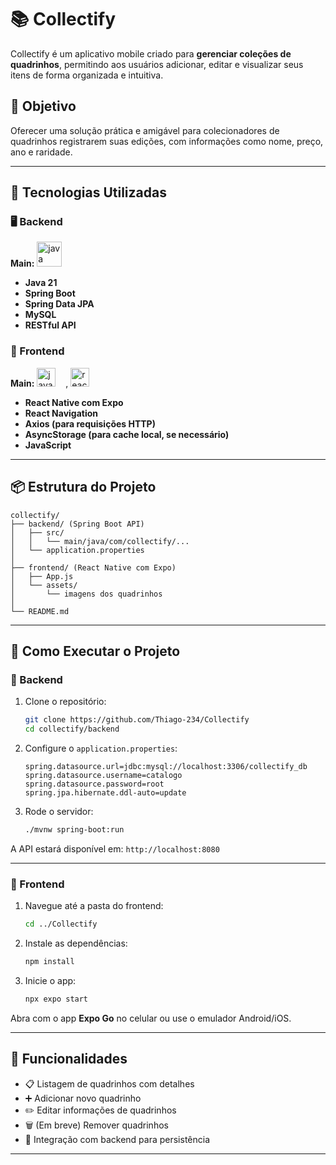 # 📚 Collectify

Collectify é um aplicativo mobile criado para **gerenciar coleções de quadrinhos**, permitindo aos usuários adicionar, editar e visualizar seus itens de forma organizada e intuitiva.

## 🎯 Objetivo

Oferecer uma solução prática e amigável para colecionadores de quadrinhos registrarem suas edições, com informações como nome, preço, ano e raridade.

---

## 🧱 Tecnologias Utilizadas

### 🖥️ Backend
**Main:** <img src="https://cdn.jsdelivr.net/gh/devicons/devicon/icons/java/java-original.svg" height="40" alt="java logo"  />
  <img width="12" />
- **Java 21**
- **Spring Boot**
- **Spring Data JPA**
- **MySQL** 
- **RESTful API**

### 📱 Frontend
**Main:**  <img src="https://cdn.jsdelivr.net/gh/devicons/devicon/icons/javascript/javascript-original.svg" height="30" alt="javascript logo"  />
  <img width="12" />, <img src="https://cdn.jsdelivr.net/gh/devicons/devicon/icons/react/react-original.svg" height="30" alt="react logo"  />
  <img width="12" />
- **React Native com Expo**
- **React Navigation**
- **Axios (para requisições HTTP)**
- **AsyncStorage (para cache local, se necessário)**
- **JavaScript**

---

## 📦 Estrutura do Projeto

```
collectify/
├── backend/ (Spring Boot API)
│   ├── src/
│   │   └── main/java/com/collectify/...
│   └── application.properties
│
├── frontend/ (React Native com Expo)
│   ├── App.js
│   └── assets/
│       └── imagens dos quadrinhos
│
└── README.md
```

---

## 🚀 Como Executar o Projeto

### 🔧 Backend

1. Clone o repositório:
   ```bash
   git clone https://github.com/Thiago-234/Collectify
   cd collectify/backend
   ```

2. Configure o `application.properties`:
   ```properties
   spring.datasource.url=jdbc:mysql://localhost:3306/collectify_db
   spring.datasource.username=catalogo
   spring.datasource.password=root
   spring.jpa.hibernate.ddl-auto=update
   ```

3. Rode o servidor:
   ```bash
   ./mvnw spring-boot:run
   ```

A API estará disponível em: `http://localhost:8080`

---

### 📱 Frontend

1. Navegue até a pasta do frontend:
   ```bash
   cd ../Collectify
   ```

2. Instale as dependências:
   ```bash
   npm install
   ```

3. Inicie o app:
   ```bash
   npx expo start
   ```

Abra com o app **Expo Go** no celular ou use o emulador Android/iOS.

---

## 🔁 Funcionalidades

- 📋 Listagem de quadrinhos com detalhes
- ➕ Adicionar novo quadrinho
- ✏️ Editar informações de quadrinhos
- 🗑️ (Em breve) Remover quadrinhos
- 💾 Integração com backend para persistência

---


